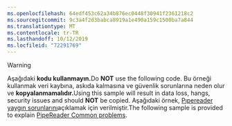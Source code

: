 ```yaml
---
ms.openlocfilehash: 64edf453c62a34b876ec0448f30941f2361218c2
ms.sourcegitcommit: 9c3a4f2d3babca8919a1e490a159c1500ba7a844
ms.translationtype: MT
ms.contentlocale: tr-TR
ms.lasthandoff: 10/12/2019
ms.locfileid: "72291769"
---
```

> [!WARNING]
> <span data-ttu-id="c2bb0-101">Aşağıdaki **kodu kullanmayın.**</span><span class="sxs-lookup"><span data-stu-id="c2bb0-101">Do **NOT** use the following code.</span></span> <span data-ttu-id="c2bb0-102">Bu örneği kullanmak veri kaybına, askıda kalmasına ve güvenlik sorunlarına neden olur ve **kopyalanmamalıdır.**</span><span class="sxs-lookup"><span data-stu-id="c2bb0-102">Using this sample will result in data loss, hangs, security issues and should **NOT** be copied.</span></span> <span data-ttu-id="c2bb0-103">Aşağıdaki örnek, [Pıpereader yaygın sorunlarını](#gotchas)açıklamak için verilmiştir.</span><span class="sxs-lookup"><span data-stu-id="c2bb0-103">The following sample is provided to explain [PipeReader Common problems](#gotchas).</span></span>